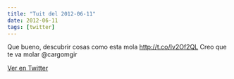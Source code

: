 ```yaml
---
title: "Tuit del 2012-06-11"
date: 2012-06-11
tags: [twitter]
---
```


Que bueno, descubrir cosas como esta mola http://t.co/Iv2Of2QL Creo que te va molar @cargomgir



[Ver en Twitter](https://twitter.com/i/web/status/212123626852454400)

